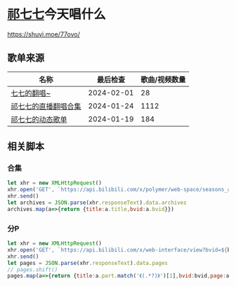 # [祁七七](https://live.bilibili.com/27573773)今天唱什么
https://shuvi.moe/77ovo/
## 歌单来源
|名称|最后检查|歌曲/视频数量|
|-----|-----|-----|
|[七七的翻唱~](https://space.bilibili.com/3493137920035605/channel/collectiondetail?sid=1535671&ctype=0)|2024-02-01|28|
|[祁七七的直播翻唱合集](https://space.bilibili.com/47275989/channel/seriesdetail?sid=3580738)|2024-01-24|1112|
|[祁七七的动态歌单](https://t.bilibili.com/814493547863474280)|2024-01-19|184|
## 相关脚本
### 合集
```javascript
let xhr = new XMLHttpRequest()
xhr.open('GET', `https://api.bilibili.com/x/polymer/web-space/seasons_archives_list?mid=${uid}&season_id=${sid}&sort_reverse=false&page_num=1&page_size=100`, false)
xhr.send()
let archives = JSON.parse(xhr.responseText).data.archives
archives.map(a=>{return {title:a.title,bvid:a.bvid}})
```
### 分P
```javascript
let xhr = new XMLHttpRequest()
xhr.open('GET', `https://api.bilibili.com/x/web-interface/view?bvid=${bvid}`, false)
xhr.send()
let pages = JSON.parse(xhr.responseText).data.pages
// pages.shift()
pages.map(a=>{return {title:a.part.match('《(.*?)》')[1],bvid:bvid,page:a.page}})
```
